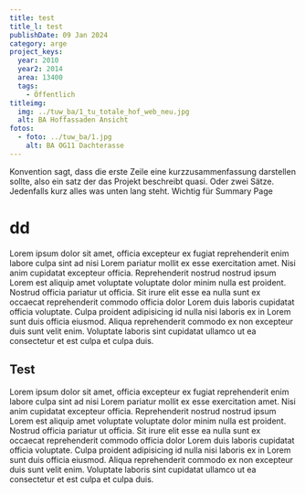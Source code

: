 ```yaml
---
title: test
title_l: test
publishDate: 09 Jan 2024
category: arge
project_keys:
  year: 2010
  year2: 2014
  area: 13400
  tags:
    - Öffentlich
titleimg:
  img: ../tuw_ba/1_tu_totale_hof_web_neu.jpg
  alt: BA Hoffassaden Ansicht
fotos:
  - foto: ../tuw_ba/1.jpg
    alt: BA OG11 Dachterasse
---
```


Konvention sagt, dass die erste Zeile eine kurzzusammenfassung darstellen sollte, also ein satz der das Projekt beschreibt quasi. Oder zwei Sätze. Jedenfalls kurz alles was unten lang steht. Wichtig für Summary Page
# dd
Lorem ipsum dolor sit amet, officia excepteur ex fugiat reprehenderit enim labore culpa sint ad nisi Lorem pariatur mollit ex esse exercitation amet. Nisi anim cupidatat excepteur officia. Reprehenderit nostrud nostrud ipsum Lorem est aliquip amet voluptate voluptate dolor minim nulla est proident. Nostrud officia pariatur ut officia. Sit irure elit esse ea nulla sunt ex occaecat reprehenderit commodo officia dolor Lorem duis laboris cupidatat officia voluptate. Culpa proident adipisicing id nulla nisi laboris ex in Lorem sunt duis officia eiusmod. Aliqua reprehenderit commodo ex non excepteur duis sunt velit enim. Voluptate laboris sint cupidatat ullamco ut ea consectetur et est culpa et culpa duis.
## Test
Lorem ipsum dolor sit amet, officia excepteur ex fugiat reprehenderit enim labore culpa sint ad nisi Lorem pariatur mollit ex esse exercitation amet. Nisi anim cupidatat excepteur officia. Reprehenderit nostrud nostrud ipsum Lorem est aliquip amet voluptate voluptate dolor minim nulla est proident. Nostrud officia pariatur ut officia. Sit irure elit esse ea nulla sunt ex occaecat reprehenderit commodo officia dolor Lorem duis laboris cupidatat officia voluptate. Culpa proident adipisicing id nulla nisi laboris ex in Lorem sunt duis officia eiusmod. Aliqua reprehenderit commodo ex non excepteur duis sunt velit enim. Voluptate laboris sint cupidatat ullamco ut ea consectetur et est culpa et culpa duis.
